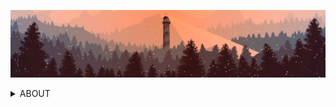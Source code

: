 ![lighthouse-image](/lighthouse.png)

<details>
 <summary>ABOUT</summary>

<div id="wrap" align="center">

<div id="innerWrap" align="left">    

### 🍂 Brief info
* name: **Valeryy**
* direction: **React frontend**
* experience: **~1 year**

---

### 🍂 Technology stack
* HTML5, CSS3, SASS, Bootstrap
* JavaScript ES6+, ReactJS
* GIT, GitHub
* Eslint, Prettier
* VS Code, IntelliJ IDEA
* Adobe Photoshop, Figma
* BEM 

---

### 🍂 About me

Hi there, my name is Valery and I am a qualified specialist in the field of mechanical engineering. Graduated from BSTU "VOENMEH" in the city of St. Petersburg in the direction of rocket science. Since 2022, I have been working hard in the direction of software development. I started to show interest in programming, modulating simple processes in the Matlab environment.

Currently focused on front-end web development in React environment. In some future I plan to get a higher education in the field of artificial intelligence. However, this is already quite distant plans.

Feel free to write, I will be happy to discuss a joint project or work

---

<picture>
 <source media="(prefers-color-scheme: dark)" srcset="https://www.codewars.com/users/ivsmcrew/badges/large">
 <source media="(prefers-color-scheme: light)" srcset="https://www.codewars.com/users/ivsmcrew/badges/large">
 <img alt="YOUR-ALT-TEXT" src="https://www.codewars.com/users/ivsmcrew/badges/large">
</picture>

### 🍂 Contacts

<a href="mailto:ivsmcrew@gmail.com" title="ivsmcrew@gmail.com"><img src="/icon2.png" width="70" height="70"></img></a> 
<a href="https://t.me/IVS_M" title="https://t.me/IVS_M"><img src="/icon1.png" width="70" height="70"></img></a> 
<a href="https://vk.com/son_of_korzh" title="https://vk.com/son_of_korzh"><img src="/icon3.png" width="70" height="70"></img></a> 

---

<picture>
 <source media="(prefers-color-scheme: dark)" srcset="https://static-cdn.jtvnw.net/jtv_user_pictures/f316931b-ee90-48fe-8bf5-17845086f0e3-profile_banner-480.png">
 <source media="(prefers-color-scheme: light)" srcset="https://static-cdn.jtvnw.net/jtv_user_pictures/f316931b-ee90-48fe-8bf5-17845086f0e3-profile_banner-480.png">
 <img alt="YOUR-ALT-TEXT" src="https://static-cdn.jtvnw.net/jtv_user_pictures/f316931b-ee90-48fe-8bf5-17845086f0e3-profile_banner-480.png">
</picture>

> *Колизей — странное место. Одни там бьются насмерть, пока другие за этим наблюдают. В чём смысл этих тёмных обычаев?*
</details>
</div>
</div>
